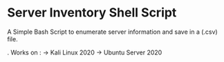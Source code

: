 # Server Inventory Shell Script
A Simple Bash Script to enumerate server information and save in a (.csv) file.

. Works on : 
-> Kali Linux 2020
-> Ubuntu Server 2020
